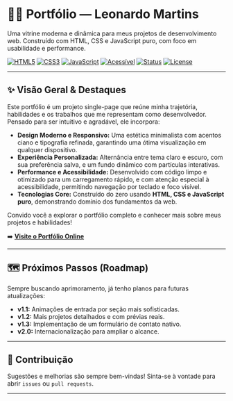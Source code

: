 # 👨‍💻 Portfólio — Leonardo Martins

Uma vitrine moderna e dinâmica para meus projetos de desenvolvimento web. Construído com HTML, CSS e JavaScript puro, com foco em usabilidade e performance.

[![HTML5](https://img.shields.io/badge/HTML5-E34F26.svg?logo=html5&logoColor=white)](https://leonardocmartins02.github.io/#main)
[![CSS3](https://img.shields.io/badge/CSS3-1572B6.svg?logo=css3&logoColor=white)](https://leonardocmartins02.github.io/#main)
[![JavaScript](https://img.shields.io/badge/JavaScript-ES6+-F7DF1E.svg?logo=javascript&logoColor=000)](https://leonardocmartins02.github.io/#main)
[![Acessível](https://img.shields.io/badge/A11y-Foco%20em%20UX-5E60CE.svg)](https://leonardocmartins02.github.io/#main)
[![Status](https://img.shields.io/badge/Status-Ativo-green.svg)](https://leonardocmartins02.github.io/#main)
[![License](https://img.shields.io/badge/License-TBD-lightgrey.svg)](https://github.com/LeonardoCMartins02/portfolio#licen%C3%A7a)

---

## ✨ Visão Geral & Destaques

Este portfólio é um projeto single-page que reúne minha trajetória, habilidades e os trabalhos que me representam como desenvolvedor. Pensado para ser intuitivo e agradável, ele incorpora:

- **Design Moderno e Responsivo:** Uma estética minimalista com acentos ciano e tipografia refinada, garantindo uma ótima visualização em qualquer dispositivo.
- **Experiência Personalizada:** Alternância entre tema claro e escuro, com sua preferência salva, e um fundo dinâmico com partículas interativas.
- **Performance e Acessibilidade:** Desenvolvido com código limpo e otimizado para um carregamento rápido, e com atenção especial à acessibilidade, permitindo navegação por teclado e foco visível.
- **Tecnologias Core:** Construído do zero usando **HTML, CSS e JavaScript puro**, demonstrando domínio dos fundamentos da web.

Convido você a explorar o portfólio completo e conhecer mais sobre meus projetos e habilidades!

➡️ **[Visite o Portfólio Online](https://leonardocmartins02.github.io/#main)**

---

## 🗺️ Próximos Passos (Roadmap)

Sempre buscando aprimoramento, já tenho planos para futuras atualizações:

- **v1.1:** Animações de entrada por seção mais sofisticadas.
- **v1.2:** Mais projetos detalhados e com prévias reais.
- **v1.3:** Implementação de um formulário de contato nativo.
- **v2.0:** Internacionalização para ampliar o alcance.

---

## 🤝 Contribuição

Sugestões e melhorias são sempre bem-vindas! Sinta-se à vontade para abrir `issues` ou `pull requests`.

---

